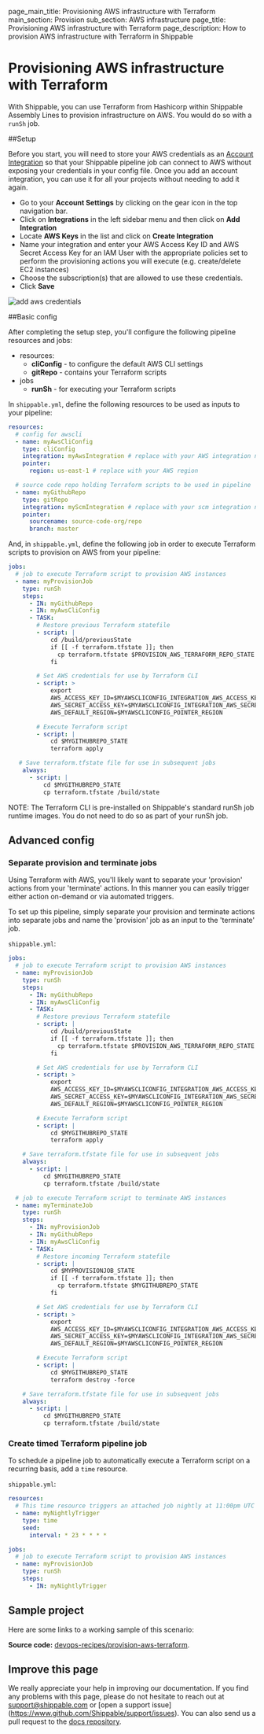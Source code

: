 page_main_title: Provisioning AWS infrastructure with Terraform
main_section: Provision
sub_section: AWS infrastructure
page_title: Provisioning AWS infrastructure with Terraform
page_description: How to provision AWS infrastructure with Terraform in Shippable

# Provisioning AWS infrastructure with Terraform

With Shippable, you can use Terraform from Hashicorp within Shippable Assembly Lines to
provision infrastructure on AWS. You would do so with a `runSh` job.

##Setup

Before you start, you will need to store your AWS credentials as an [Account
Integration](../platform/integration/overview.md) so that your Shippable pipeline job can connect to AWS
without exposing your credentials in your config file. Once you add an account
integration, you can use it for all your projects without needing to add it again.

-  Go to your **Account Settings** by clicking on the gear icon in the top
navigation bar.
-  Click on **Integrations** in the left sidebar menu and then click on **Add
Integration**
-  Locate **AWS Keys** in the list and click on **Create Integration**
-  Name your integration and enter your AWS Access Key ID and AWS Secret Access
Key for an IAM User with the appropriate policies set to perform the provisioning
actions you will execute (e.g. create/delete EC2 instances)
-  Choose the subscription(s) that are allowed to use these credentials.
-  Click **Save**

<img src="../../images/provision/aws-keys-integration.png" alt="add
aws credentials">

##Basic config

After completing the setup step, you'll configure the following pipeline
resources and jobs:

-  resources:
    *  **cliConfig** - to configure the default AWS CLI settings
    *  **gitRepo** - contains your Terraform scripts
-  jobs
    *  **runSh** - for executing your Terraform scripts

In `shippable.yml`, define the following resources to be used as
inputs to your pipeline:

```yaml
resources:
  # config for awscli
  - name: myAwsCliConfig
    type: cliConfig
    integration: myAwsIntegration # replace with your AWS integration name
    pointer:
      region: us-east-1 # replace with your AWS region

  # source code repo holding Terraform scripts to be used in pipeline
  - name: myGithubRepo
    type: gitRepo
    integration: myScmIntegration # replace with your scm integration name
    pointer:
      sourcename: source-code-org/repo
      branch: master
```

And, in `shippable.yml`, define the following job in order to execute Terraform
scripts to provision on AWS from your pipeline:

```yaml
jobs:
  # job to execute Terraform script to provision AWS instances
  - name: myProvisionJob
    type: runSh
    steps:
      - IN: myGithubRepo
      - IN: myAwsCliConfig
      - TASK:
        # Restore previous Terraform statefile
        - script: |
            cd /build/previousState
            if [[ -f terraform.tfstate ]]; then
              cp terraform.tfstate $PROVISION_AWS_TERRAFORM_REPO_STATE
            fi

        # Set AWS credentials for use by Terraform CLI
        - script: >
            export
            AWS_ACCESS_KEY_ID=$MYAWSCLICONFIG_INTEGRATION_AWS_ACCESS_KEY_ID
            AWS_SECRET_ACCESS_KEY=$MYAWSCLICONFIG_INTEGRATION_AWS_SECRET_ACCESS_KEY
            AWS_DEFAULT_REGION=$MYAWSCLICONFIG_POINTER_REGION

        # Execute Terraform script
        - script: |
            cd $MYGITHUBREPO_STATE  
            terraform apply

   # Save terraform.tfstate file for use in subsequent jobs
    always:
      - script: |
          cd $MYGITHUBREPO_STATE
          cp terraform.tfstate /build/state
```

NOTE: The Terraform CLI is pre-installed on Shippable's standard runSh job
runtime images. You do not need to do so as part of your runSh job.


## Advanced config
### Separate provision and terminate jobs
Using Terraform with AWS, you'll likely want to separate your 'provision' actions
from your 'terminate' actions. In this manner you can easily trigger either
action on-demand or via automated triggers.

To set up this pipeline, simply separate your provision and terminate actions
into separate jobs and name the 'provision' job as an input to the
'terminate' job.

`shippable.yml`:
```yaml
jobs:
  # job to execute Terraform script to provision AWS instances
  - name: myProvisionJob
    type: runSh
    steps:
      - IN: myGithubRepo
      - IN: myAwsCliConfig
      - TASK:
        # Restore previous Terraform statefile
        - script: |
            cd /build/previousState
            if [[ -f terraform.tfstate ]]; then
              cp terraform.tfstate $PROVISION_AWS_TERRAFORM_REPO_STATE
            fi

        # Set AWS credentials for use by Terraform CLI
        - script: >
            export
            AWS_ACCESS_KEY_ID=$MYAWSCLICONFIG_INTEGRATION_AWS_ACCESS_KEY_ID
            AWS_SECRET_ACCESS_KEY=$MYAWSCLICONFIG_INTEGRATION_AWS_SECRET_ACCESS_KEY
            AWS_DEFAULT_REGION=$MYAWSCLICONFIG_POINTER_REGION

        # Execute Terraform script
        - script: |
            cd $MYGITHUBREPO_STATE  
            terraform apply

    # Save terraform.tfstate file for use in subsequent jobs
    always:
      - script: |
          cd $MYGITHUBREPO_STATE
          cp terraform.tfstate /build/state

  # job to execute Terraform script to terminate AWS instances
  - name: myTerminateJob
    type: runSh
    steps:
      - IN: myProvisionJob     
      - IN: myGithubRepo
      - IN: myAwsCliConfig
      - TASK:
        # Restore incoming Terraform statefile
        - script: |
            cd $MYPROVISIONJOB_STATE
            if [[ -f terraform.tfstate ]]; then
              cp terraform.tfstate $MYGITHUBREPO_STATE
            fi

        # Set AWS credentials for use by Terraform CLI
        - script: >
            export
            AWS_ACCESS_KEY_ID=$MYAWSCLICONFIG_INTEGRATION_AWS_ACCESS_KEY_ID
            AWS_SECRET_ACCESS_KEY=$MYAWSCLICONFIG_INTEGRATION_AWS_SECRET_ACCESS_KEY
            AWS_DEFAULT_REGION=$MYAWSCLICONFIG_POINTER_REGION

        # Execute Terraform script
        - script: |
            cd $MYGITHUBREPO_STATE  
            terraform destroy -force

    # Save terraform.tfstate file for use in subsequent jobs
    always:
      - script: |
          cd $MYGITHUBREPO_STATE
          cp terraform.tfstate /build/state

```

### Create timed Terraform pipeline job
To schedule a pipeline job to automatically execute a Terraform script on a
recurring basis, add a `time` resource.

`shippable.yml`:
```yaml
resources:
  # This time resource triggers an attached job nightly at 11:00pm UTC
  - name: myNightlyTrigger
    type: time
    seed:
      interval: * 23 * * * *

jobs:
  # job to execute Terraform script to provision AWS instances
  - name: myProvisionJob
    type: runSh
    steps:
      - IN: myNightlyTrigger
```


## Sample project

Here are some links to a working sample of this scenario:

**Source code:**  [devops-recipes/provision-aws-terraform](https://github.com/devops-recipes/provision-aws-terraform).


## Improve this page

We really appreciate your help in improving our documentation. If you find any
problems with this page, please do not hesitate to reach out at
[support@shippable.com](mailto:support@shippable.com) or [open a support issue]
(https://www.github.com/Shippable/support/issues). You can also send us a pull
request to the [docs repository](https://www.github.com/Shippable/docs).
